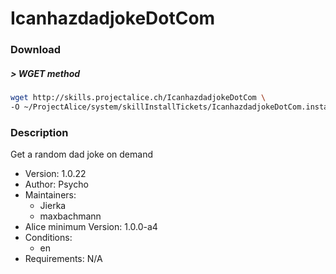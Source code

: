 # IcanhazdadjokeDotCom

### Download

##### > WGET method
```bash
wget http://skills.projectalice.ch/IcanhazdadjokeDotCom \
-O ~/ProjectAlice/system/skillInstallTickets/IcanhazdadjokeDotCom.install
```

### Description
Get a random dad joke on demand

- Version: 1.0.22
- Author: Psycho
- Maintainers:
  - Jierka
  - maxbachmann
- Alice minimum Version: 1.0.0-a4
- Conditions:
  - en
- Requirements: N/A

